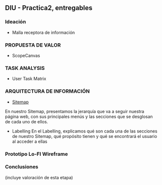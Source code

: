 ## DIU - Practica2, entregables

### Ideación 
* Malla receptora de información


### PROPUESTA DE VALOR
* ScopeCanvas


### TASK ANALYSIS
* User Task Matrix 


### ARQUITECTURA DE INFORMACIÓN
* [Sitemap](Site_Map.jpg)

En nuestro Sitemap, presentamos la jerarquía que va a seguir nuestra página web, con sus principales menús y las secciones que se desglosan de cada uno de ellos.

* Labelling
En el Labelling, explicamos qué son cada una de las secciones de nuestro Sitemap, qué propósito tienen y qué se encontrará el usuario al acceder a ellas

### Prototipo Lo-FI Wireframe 


### Conclusiones  
(incluye valoración de esta etapa)
